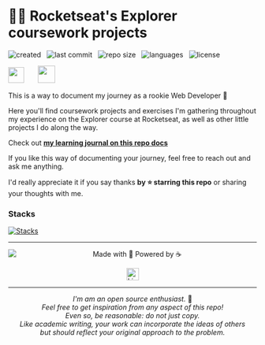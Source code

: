 # 👨‍🚀 Rocketseat's Explorer coursework projects

![created](https://badges.pufler.dev/created/bpires/rocketseat-explorer?color=5F9EA0) &nbsp;  ![last commit](https://img.shields.io/github/last-commit/bpires/rocketseat-explorer?color=5F9EA0 'last commit') &nbsp;  ![repo size](https://img.shields.io/github/repo-size/bpires/rocketseat-explorer?color=5F9EA0 'repo size') &nbsp; ![languages](https://img.shields.io/github/languages/count/bpires/rocketseat-explorer?color=5F9EA0 'languages') &nbsp; ![license](https://img.shields.io/github/license/bpires/rocketseat-explorer?color=5F9EA0) 
<br/>

<img src="https://www.rocketseat.com.br/_next/image?url=%2Fassets%2Flogos%2Frocketseat.svg&w=256&q=100" height="32">&nbsp;&nbsp;&nbsp;&nbsp;&nbsp;&nbsp; <img src="https://www.rocketseat.com.br/_next/image?url=%2Fassets%2Flogos%2Fexplorer.svg&w=256&q=75" height="35">&nbsp;

This is a way to document my journey as a rookie Web Developer 🚀

Here you'll find coursework projects and exercises I'm gathering throughout my experience on the Explorer course at Rocketseat, as well as other little projects I do along the way.   

Check out **[my learning journal on this repo docs](https://bpires.github.io/rocketseat-explorer/docs/#/)**

If you like this way of documenting your journey, feel free to reach out and ask me anything. 

I'd really appreciate it if you say thanks **by ⭐ starring this repo** or sharing your thoughts with me.


### Stacks

[![Stacks](https://skillicons.dev/icons?i=html,css,md,vscode,github,git,js&theme=light)](https://github.com/tandpfun/skill-icons)


---

<div>
<img align="left" src="https://avatars.githubusercontent.com/bpires?size=75">
<p align="center">
Made with 💜 Powered by ☕<p>
<p align="center"><a href="https://www.linkedin.com/in/rafaelbpires" target="_blank"><img align="center" src="https://img.shields.io/badge/get%20in%20touch!-0077B5?style=flat&logo=linkedin&logoColor=white" alt="LinkedIn Badge" height="25"></a></p>
<div>

--- 

<p align="center"><i> I'm am an open source enthusiast.</i> 🌱
<br/><i>Feel free to get inspiration from any aspect of this repo! 
<br/>Even so, be reasonable: do not just copy.
<br/>Like academic writing, your work can incorporate the ideas of others 
<br>but should reflect your original approach to the problem.</i>
</p>
